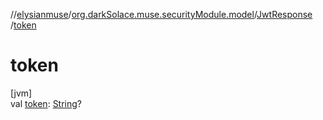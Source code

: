 //[elysianmuse](../../../index.md)/[org.darkSolace.muse.securityModule.model](../index.md)/[JwtResponse](index.md)
/[token](token.md)

# token

[jvm]\
val [token](token.md): [String](https://kotlinlang.org/api/latest/jvm/stdlib/kotlin/-string/index.html)?
